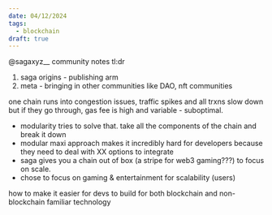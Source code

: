 ```yaml
---
date: 04/12/2024
tags:
  - blockchain
draft: true
---
```

@sagaxyz__ community notes tl:dr

1. saga origins - publishing arm
2. meta - bringing in other communities like DAO, nft communities

one chain runs into congestion issues, traffic spikes and all trxns slow down but if they go through, gas fee is high and variable - suboptimal. 
- modularity tries to solve that. take all the components of the chain and break it down
- modular maxi approach makes it incredibly hard for developers because they need to deal with XX options to integrate
- saga gives you a chain out of box (a stripe for web3 gaming???) to focus on scale. 
- chose to focus on gaming & entertainment for scalability (users)


how to make it easier for devs to build for both blockchain and non-blockchain familiar technology